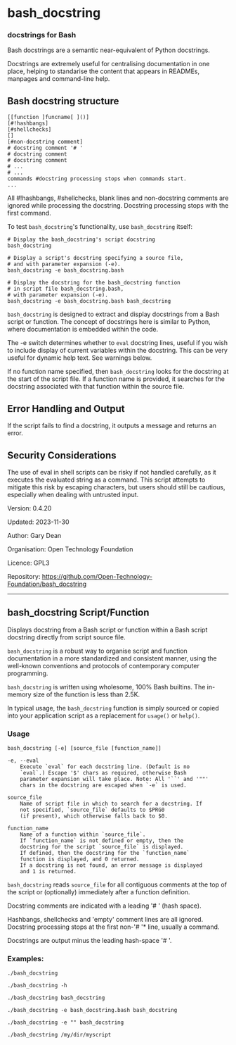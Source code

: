 # bash_docstring

### docstrings for Bash

Bash docstrings are a semantic near-equivalent of Python
docstrings.

Docstrings are extremely useful for centralising documentation in
one place, helping to standarise the content that appears in
READMEs, manpages and command-line help.

## Bash docstring structure

    [[function ]funcname[ ]()]
    [#!hashbangs]
    [#shellchecks]
    []
    [#non-docstring comment]
    # docstring comment '# '
    # docstring comment
    # docstring comment
    # ...
    # ...
    commands #docstring processing stops when commands start.
    ...

All #\!hashbangs, \#shellchecks, blank lines and non-docstring comments
are ignored while processing the docstring.  Docstring processing
stops with the first command.

To test `bash_docstring`'s functionality, use `bash_docstring`
itself:

    # Display the bash_docstring's script docstring
    bash_docstring

    # Display a script's docstring specifying a source file,
    # and with parameter expansion (-e).
    bash_docstring -e bash_docstring.bash

    # Display the docstring for the bash_docstring function
    # in script file bash_docstring.bash,
    # with parameter expansion (-e).
    bash_docstring -e bash_docstring.bash bash_docstring

`bash_docstring` is designed to extract and display docstrings from
a Bash script or function. The concept of docstrings here is
similar to Python, where documentation is embedded within the
code.

The -e switch determines whether to `eval` docstring lines, useful
if you wish to include display of current variables within the
docstring.  This can be very useful for dynamic help text.  See
warnings below.

If no function name specified, then `bash_docstring` looks for the
docstring at the start of the script file. If a function name is
provided, it searches for the docstring associated with that
function within the source file.

## Error Handling and Output

If the script fails to find a docstring, it outputs a message and
returns an error.

## Security Considerations

The use of eval in shell scripts can be risky if not handled
carefully, as it executes the evaluated string as a command. This
script attempts to mitigate this risk by escaping characters, but
users should still be cautious, especially when dealing with
untrusted input.

Version: 0.4.20

Updated: 2023-11-30

Author: Gary Dean

Organisation: Open Technology Foundation

Licence: GPL3

Repository: https://github.com/Open-Technology-Foundation/bash_docstring



---

## bash_docstring Script/Function

Displays docstring from a Bash script or function within a Bash
script docstring directly from script source file.

`bash_docstring` is a robust way to organise script and function
documentation in a more standardized and consistent manner, using
the well-known conventions and protocols of contemporary computer
programming.

`bash_docstring` is written using wholesome, 100% Bash builtins.
The in-memory size of the function is less than 2.5K.

In typical usage, the `bash_docstring` function is simply sourced
or copied into your application script as a replacement for
`usage()` or `help()`.

### Usage

  `bash_docstring [-e] [source_file [function_name]]`

    -e, --eval
        Execute `eval` for each docstring line. (Default is no
        `eval`.) Escape '$' chars as required, otherwise Bash
        parameter expansion will take place. Note: All '``' and '""'
        chars in the docstring are escaped when `-e` is used.

    source_file
        Name of script file in which to search for a docstring. If
        not specified, `source_file` defaults to $PRG0
        (if present), which otherwise falls back to $0.

    function_name
        Name of a function within `source_file`.
        If `function_name` is not defined or empty, then the
        docstring for the script `source_file` is displayed.
        If defined, then the docstring for the `function_name`
        function is displayed, and 0 returned.
        If a docstring is not found, an error message is displayed
        and 1 is returned.

  `bash_docstring` reads `source_file` for all contiguous comments
  at the top of the script or (optionally) immediately after a
  function definition.

  Docstring comments are indicated with a leading '# '
  (hash space).

  Hashbangs, shellchecks and 'empty' comment lines are all
  ignored. Docstring processing stops at the first non-'# '*
  line, usually a command.

  Docstrings are output minus the leading hash-space '# '.

### Examples:

    ./bash_docstring

    ./bash_docstring -h

    ./bash_docstring bash_docstring

    ./bash_docstring -e bash_docstring.bash bash_docstring

    ./bash_docstring -e "" bash_docstring

    ./bash_docstring /my/dir/myscript

